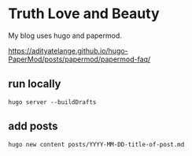 # Truth Love and Beauty

My blog uses hugo and papermod.

https://adityatelange.github.io/hugo-PaperMod/posts/papermod/papermod-faq/

## run locally

```
hugo server --buildDrafts
```

## add posts

```
hugo new content posts/YYYY-MM-DD-title-of-post.md
```
